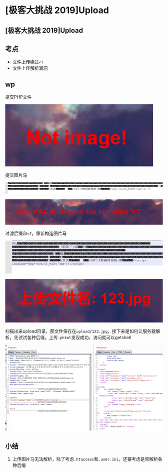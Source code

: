 # \[极客大挑战 2019]Upload

## \[极客大挑战 2019]Upload

## 考点

* 文件上传绕过`<?`
* 文件上传解析漏洞

## wp

提交PHP文件

![](<../.gitbook/assets/image (4) (1) (1) (1).png>)

提交图片马

![](<../.gitbook/assets/image (6) (1).png>)

![](<../.gitbook/assets/image (23) (1) (1) (1).png>)

过滤后缀和`<?`，重新构造图片马

![](<../.gitbook/assets/image (35) (1) (1) (1).png>)

![](<../.gitbook/assets/image (7) (1) (1) (1).png>)

扫描出来upload目录，那文件保存在`upload/123.jpg`，接下来是如何让服务器解析，先试试各种后缀。上传`.phtml`发现成功，访问就可以getshell

![](<../.gitbook/assets/image (26) (1) (1).png>)

## 小结

1. 上传图片马无法解析，除了考虑`.htaccess`和`.user.ini`，还要考虑是否解析各种后缀
